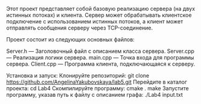 Этот проект представляет собой базовую реализацию сервера (на двух истинных потоках) и клиента. Сервер может обрабатывать клиентское подключение с использованием истинных потоков, а клиент может отправлять сообщения серверу через TCP-соединение.

Проект состоит из следующих основных файлов:

Server.h — Заголовочный файл с описанием класса сервера.
Server.cpp — Реализация логики сервера.
main.cpp — Точка входа для программы сервера.
Client.cpp — Программа клиента, подключающаяся к серверу.

Установка и запуск: Клонируйте репозиторий: git clone https://github.com/AngelinaYakubovskaya/lab5.git Перейдите в каталог проекта: cd Lab4 Скомпилируйте программу: cmake . make Запустите программу, указав путь к файлу с описанием графа: ./Lab4 input.txt
